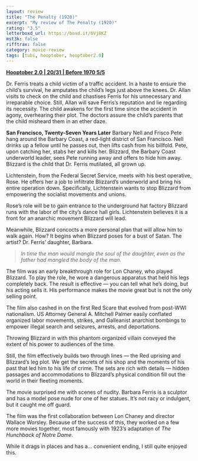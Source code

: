 ```yaml
---
layout: review
title: "The Penalty (1920)"
excerpt: "My review of The Penalty (1920)"
rating: "3.5"
letterboxd_url: https://boxd.it/6Vj8KZ
mst3k: false
rifftrax: false
category: movie-review
tags: [tubi, hooptober, hooptober2.0]
---
```


<b><a href="https://boxd.it/pRPis/detail" target="_blank" rel="noopener">Hooptober 2.0 | 20/31 | Before 1970 5/5</a></b>

Dr. Ferris treats a child victim of a traffic accident. In a haste to ensure the child’s survival, he amputates the child’s legs just above the knees. Dr. Allan visits to check on the child and chastises Ferris for his unnecessary and irreparable choice. Still, Allan will save Ferris’s reputation and lie regarding its necessity. The child awakens for the first time since the accident in agony, overhearing their plot. The doctors assure the child’s parents that the child misheard them in an ether daze.

<b>San Francisco, Twenty-Seven Years Later</b>
Barbary Nell and Frisco Pete hang around the Barbary Coast, a red-light district of San Francisco. Nell drinks up a fellow until he passes out, then lifts cash from his billfold. Pete, upon catching her, stabs her and kills her. Blizzard, the Barbary Coast underworld leader, sees Pete running away and offers to hide him away. Blizzard is the child that Dr. Ferris mutilated, all grown up.

Lichtenstein, from the Federal Secret Service, meets with his best operative, Rose. He offers her a job to infiltrate Blizzard’s underworld and bring his entire operation down. Specifically, Lichtenstein wants to stop Blizzard from empowering the socialist movements and unions.

Rose’s role will be to gain entrance to the underground hat factory Blizzard runs with the labor of the city’s dance hall girls. Lichtenstein believes it is a front for an anarchic movement Blizzard will lead.

Meanwhile, Blizzard concocts a more personal plan that will allow him to walk again. How? It begins when Blizzard poses for a bust of Satan. The artist? Dr. Ferris’ daughter, Barbara.

<blockquote><i>In time the man would mangle the soul of the daughter, even as the father had mangled the body of the man.</i></blockquote>

The film was an early breakthrough role for Lon Chaney, who played Blizzard. To play the role, he wore a dangerous apparatus that held his legs completely back. The result is effective — you can tell what he’s doing, but his acting sells it. His performance makes the movie great but is not the only selling point.

The film also cashed in on the first Red Scare that evolved from post-WWI nationalism. US Attorney General A. Mitchell Palmer easily conflated organized labor movements, strikes, and Galleanist anarchist bombings to empower illegal search and seizures, arrests, and deportations.

Throwing Blizzard in with this phantom organized villain conveyed the extent of his power to audiences of the time.

Still, the film effectively builds two through lines — the Red uprising and Blizzard’s leg plot. We get the secrets of his shop and the moments of his past that led him to his life of crime. The sets are rich with details — hidden passages and accommodations to Blizzard’s physical condition fill out the world in their fleeting moments.

The movie surprised me with scenes of nudity. Barbara Ferris is a sculptor and has a model pose nude for one of her statues. It’s not racy or indulgent, but it caught me off guard.

The film was the first collaboration between Lon Chaney and director Wallace Worsley. Because of the success of this, they worked on a few more movies together, most famously with 1923’s adaptation of <i>The Hunchback of Notre Dame</i>.

While it drags in places and has a… convenient ending, I still quite enjoyed this.
